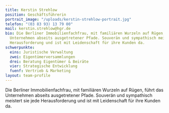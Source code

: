 ```yaml
---
title: Kerstin Strehlow
position: Geschäftsführerin
portrait_image: "/uploads/kerstin-strehlow-portrait.jpg"
telefon: "(03 83 93) 13 79 00"
mail: kerstin.strehlow@hgr.de
bio: Die Berliner Immobilienfachfrau, mit familiären Wurzeln auf Rügen, führt das
  Unternehmen abseits ausgetretener Pfade. Souverän und sympathisch meistert sie jede
  Herausforderung und ist mit Leidenschaft für ihre Kunden da.
schwerpunkte:
  eins: Juristische Verwaltung
  zwei: Eigentümerversammlungen
  drei: Beratung Eigentümer & Beiräte
  vier: Strategische Entwicklung
  fuenf: Vertrieb & Marketing
layout: team-profile
---
```


Die Berliner Immobilienfachfrau, mit familiären Wurzeln auf Rügen, führt das Unternehmen abseits ausgetretener Pfade.
Souverän und sympathisch meistert sie jede Herausforderung und ist mit Leidenschaft für ihre Kunden da.